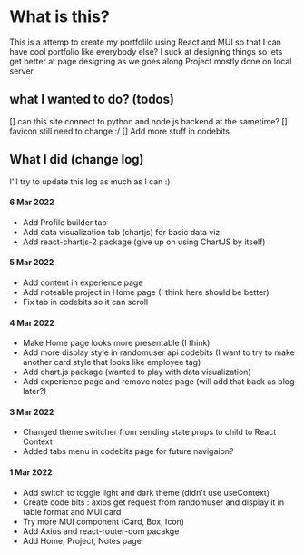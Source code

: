 # What is this?
This is a attemp to create my portfolilo using React and MUI so that I can have cool portfolio like everybody else?
I suck at designing things so lets get better at page designing as we goes along
Project mostly done on local server

## what I wanted to do? (todos)
 [] can this site connect to python and node.js backend at the sametime?
 [] favicon still need to change :/
 [] Add more stuff in codebits

## What I did (change log)
I'll try to update this log as much as I can :)
  #### 6 Mar 2022
  - Add Profile builder tab
  - Add data visualization tab (chartjs) for basic data viz
  - Add react-chartjs-2 package (give up on using ChartJS by itself)
  #### 5 Mar 2022
  - Add content in experience page
  - Add noteable project in Home page (I think here should be better)
  - Fix tab in codebits so it can scroll
  #### 4 Mar 2022
  - Make Home page looks more presentable (I think)
  - Add more display style in randomuser api codebits (I want to try to make another card style that looks like employee tag)
  - Add chart.js package (wanted to play with data visualization)
  - Add experience page and remove notes page (will add that back as blog later?)
  #### 3 Mar 2022
  - Changed theme switcher from sending state props to child to React Context
  - Added tabs menu in codebits page for future navigaion?
  #### 1 Mar 2022
  - Add switch to toggle light and dark theme (didn't use useContext)
  - Create code bits : axios get request from randomuser and display it in table format and MUI card
  - Try more MUI component (Card, Box, Icon)
  - Add Axios and react-router-dom pacakge
  - Add Home, Project, Notes page
